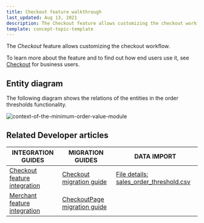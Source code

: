 ```yaml
---
title: Checkout feature walkthrough
last_updated: Aug 13, 2021
description: The Checkout feature allows customizing the checkout workflow.
template: concept-topic-template
---
```


The _Checkout_ feature allows customizing the checkout workflow.


To learn more about the feature and to find out how end users use it, see [Checkout](/docs/scos/user/features/checkout-feature-overview/checkout-feature-overview.html) for business users.


## Entity diagram

The following diagram shows the relations of the entities in the order thresholds functionality.  

<div class="width-100">

![context-of-the-minimum-order-value-module](https://spryker.s3.eu-central-1.amazonaws.com/docs/Features/Shopping+Cart/Cart/Minimum+Order+Value/Minimum+Order+Value+Feature+Overview/context-of-the-minimum-order-value-module.png)

</div>


## Related Developer articles

|INTEGRATION GUIDES  | MIGRATION GUIDES | DATA IMPORT |
|---------|---------|---------|
| [Checkout feature integration](/docs/scos/dev/feature-integration-guides/checkout-feature-integration.html) | [Checkout migration guide](/docs/scos/dev/module-migration-guides/migration-guide-checkout.html)  | [File details: sales_order_threshold.csv](/docs/scos/dev/data-import/data-import-categories/commerce-setup/file-details-sales-order-threshold.csv.html)  |
| [Merchant feature integration](/docs/scos/dev/feature-integration-guides/merchant-feature-integration.html) | [CheckoutPage migration guide](/docs/scos/dev/module-migration-guides/migration-guide-checkoutpage.html) |   |
